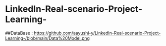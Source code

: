 # LinkedIn-Real-scenario-Project-Learning-

##DataBase : https://github.com/aayushi-y/LinkedIn-Real-scenario-Project-Learning-/blob/main/Data%20Model.png
